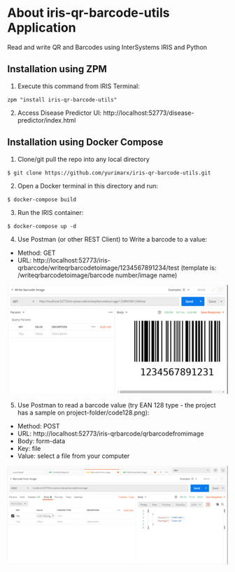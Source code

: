 # About iris-qr-barcode-utils Application
Read and write QR and Barcodes using InterSystems IRIS and Python

## Installation using ZPM
1. Execute this command from IRIS Terminal:
```
zpm "install iris-qr-barcode-utils"
```
2. Access Disease Predictor UI: http://localhost:52773/disease-predictor/index.html

## Installation using Docker Compose
1. Clone/git pull the repo into any local directory

```
$ git clone https://github.com/yurimarx/iris-qr-barcode-utils.git
```

2. Open a Docker terminal in this directory and run:

```
$ docker-compose build
```

3. Run the IRIS container:

```
$ docker-compose up -d 
```

4. Use Postman (or other REST Client) to Write a barcode to a value:

- Method: GET
- URL: http://localhost:52773/iris-qrbarcode/writeqrbarcodetoimage/1234567891234/test (template is: /writeqrbarcodetoimage/barcode number/image name)

![Write barcode](https://github.com/yurimarx/iris-qr-barcode-utils/raw/main/writebarcode.png "Write Bar code")


5. Use Postman to read a barcode value (try EAN 128 type - the project has a sample on project-folder/code128.png): 

- Method: POST
- URL: http://localhost:52773/iris-qrbarcode/qrbarcodefromimage
- Body: form-data
- Key: file
- Value: select a file from your computer

![Read barcode](https://github.com/yurimarx/iris-qr-barcode-utils/raw/main/readbarcode.png "Read Barcode")


